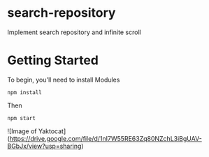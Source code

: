 # search-repository

Implement search repository and infinite scroll

# Getting Started

To begin, you'll need to install Modules

```npm install```

Then 

```npm start```

![Image of Yaktocat]
(https://drive.google.com/file/d/1nI7W55RE63Zq80NZchL3iBgUAV-BGbJx/view?usp=sharing)
